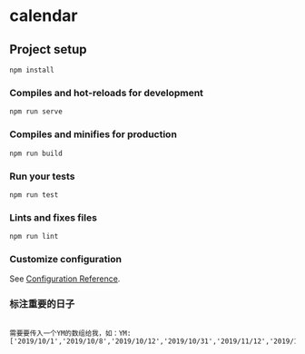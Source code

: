 # calendar

## Project setup
```
npm install
```

### Compiles and hot-reloads for development
```
npm run serve
```

### Compiles and minifies for production
```
npm run build
```

### Run your tests
```
npm run test
```

### Lints and fixes files
```
npm run lint
```

### Customize configuration
See [Configuration Reference](https://cli.vuejs.org/config/).

### 标注重要的日子
```

需要要传入一个YM的数组给我，如：YM: ['2019/10/1','2019/10/8','2019/10/12','2019/10/31','2019/11/12','2019/11/9']
```
